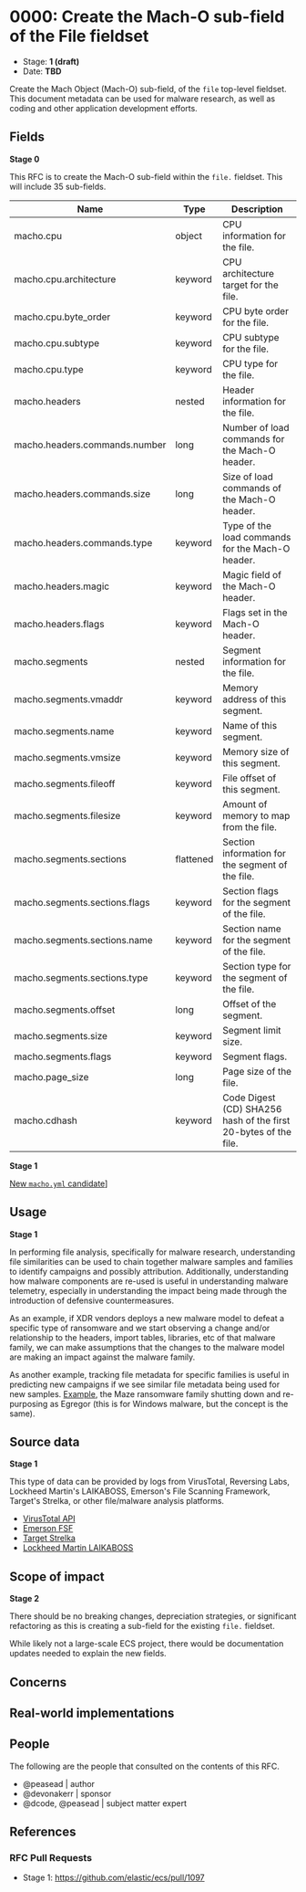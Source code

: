 # 0000: Create the Mach-O sub-field of the File fieldset

- Stage: **1 (draft)**
- Date: **TBD**

Create the Mach Object (Mach-O) sub-field, of the `file` top-level fieldset. This document metadata can be used for malware research, as well as coding and other application development efforts.

## Fields

**Stage 0**

This RFC is to create the Mach-O sub-field within the `file.` fieldset. This will include 35 sub-fields.

|   Name                                     |   Type     |   Description                                                               |
|--------------------------------------------|------------|-----------------------------------------------------------------------------|
|   macho.cpu                          |   object   |   CPU information for the file.                                             |
|   macho.cpu.architecture             |   keyword  |   CPU architecture target for the file.                                     |
|   macho.cpu.byte_order               |   keyword  |   CPU byte order for the file.                                              |
|   macho.cpu.subtype                  |   keyword  |   CPU subtype for the file.                                                 |
|   macho.cpu.type                     |   keyword  |   CPU type for the file.                                                    |
|   macho.headers                      |   nested   |   Header information for the file.                                          |
|   macho.headers.commands.number      |   long     |   Number of load commands for the Mach-O header.                            |
|   macho.headers.commands.size        |   long     |   Size of load commands of the Mach-O header.                               |
|   macho.headers.commands.type        |   keyword  |   Type of the load commands for the Mach-O header.                          |
|   macho.headers.magic                |   keyword  |   Magic field of the Mach-O header.                                         |
|   macho.headers.flags                |   keyword  |   Flags set in the Mach-O header.                                           |
|   macho.segments                     |   nested   |   Segment information for the file.                                         |
|   macho.segments.vmaddr              |   keyword  |   Memory address of this segment.                                           |
|   macho.segments.name                |   keyword  |   Name of this segment.                                                     |
|   macho.segments.vmsize              |   keyword  |   Memory size of this segment.                                              |
|   macho.segments.fileoff             |   keyword  |   File offset of this segment.                                              |
|   macho.segments.filesize            |   keyword  |   Amount of memory to map from the file.                                    |
|   macho.segments.sections            |   flattened   |   Section information for the segment of the file.                          |
|   macho.segments.sections.flags      |   keyword  |   Section flags for the segment of the file.                                |
|   macho.segments.sections.name       |   keyword  |   Section name for the segment of the file.                                 |
|   macho.segments.sections.type       |   keyword  |   Section type for the segment of the file.                                 |
|   macho.segments.offset      |   long  |   Offset of the segment.                                             |
|   macho.segments.size     |   keyword  |   Segment limit size.                                            |
|   macho.segments.flags     |   keyword  |   Segment flags.                                                 |
|   macho.page_size                    |   long     |   Page size of the file.                                                    |
|   macho.cdhash                    |   keyword     |   Code Digest (CD) SHA256 hash of the first 20-bytes of the file.                                                    |


**Stage 1**  

[New `macho.yml` candidate](macho/macho.yml)]

<!--
Stage 3: Add or update all remaining field definitions. The list should now be exhaustive. The goal here is to validate the technical details of all remaining fields and to provide a basis for releasing these field definitions as beta in the schema. Use GitHub code blocks with yml syntax formatting.
-->

## Usage

**Stage 1**  

In performing file analysis, specifically for malware research, understanding file similarities can be used to chain together malware samples and families to identify campaigns and possibly attribution. Additionally, understanding how malware components are re-used is useful in understanding malware telemetry, especially in understanding the impact being made through the introduction of defensive countermeasures.

As an example, if XDR vendors deploys a new malware model to defeat a specific type of ransomware and we start observing a change and/or relationship to the headers, import tables, libraries, etc of that malware family, we can make assumptions that the changes to the malware model are making an impact against the malware family.

As another example, tracking file metadata for specific families is useful in predicting new campaigns if we see similar file metadata being used for new samples. [Example](https://www.bleepingcomputer.com/news/security/maze-ransomware-is-shutting-down-its-cybercrime-operation/), the Maze ransomware family shutting down and re-purposing as Egregor (this is for Windows malware, but the concept is the same).

## Source data

**Stage 1**

This type of data can be provided by logs from VirusTotal, Reversing Labs, Lockheed Martin's LAIKABOSS, Emerson's File Scanning Framework, Target's Strelka, or other file/malware analysis platforms.

* [VirusTotal API](https://developers.virustotal.com/v3.0/reference)
* [Emerson FSF](https://github.com/EmersonElectricCo/fsf)
* [Target Strelka](https://github.com/target/strelka)
* [Lockheed Martin LAIKABOSS](https://github.com/lmco/laikaboss)

<!--
Stage 1: Provide a high-level description of example sources of data. This does not yet need to be a concrete example of a source document, but instead can simply describe a potential source (e.g. nginx access log). This will ultimately be fleshed out to include literal source examples in a future stage. The goal here is to identify practical sources for these fields in the real world. ~1-3 sentences or unordered list.
-->

<!--
Stage 2: Included a real world example source document. Ideally this example comes from the source(s) identified in stage 1. If not, it should replace them. The goal here is to validate the utility of these field changes in the context of a real world example. Format with the source name as a ### header and the example document in a GitHub code block with json formatting.
-->

<!--
Stage 3: Add more real world example source documents so we have at least 2 total, but ideally 3. Format as described in stage 2.
-->

## Scope of impact

**Stage 2**

There should be no breaking changes, depreciation strategies, or significant refactoring as this is creating a sub-field for the existing `file.` fieldset.

While likely not a large-scale ECS project, there would be documentation updates needed to explain the new fields.

<!--
Stage 2: Identifies scope of impact of changes. Are breaking changes required? Should deprecation strategies be adopted? Will significant refactoring be involved? Break the impact down into:
 * Ingestion mechanisms (e.g. beats/logstash)
 * Usage mechanisms (e.g. Kibana applications, detections)
 * ECS project (e.g. docs, tooling)
The goal here is to research and understand the impact of these changes on users in the community and development teams across Elastic. 2-5 sentences each.
-->

## Concerns

<!--
Stage 1: Identify potential concerns, implementation challenges, or complexity. Spend some time on this. Play devil's advocate. Try to identify the sort of non-obvious challenges that tend to surface later. The goal here is to surface risks early, allow everyone the time to work through them, and ultimately document resolution for posterity's sake.
-->

<!--
Stage 2: Document new concerns or resolutions to previously listed concerns. It's not critical that all concerns have resolutions at this point, but it would be helpful if resolutions were taking shape for the most significant concerns.
-->

<!--
Stage 3: Document resolutions for all existing concerns. Any new concerns should be documented along with their resolution. The goal here is to eliminate the risk of churn and instability by resolving outstanding concerns.
-->

<!--
Stage 4: Document any new concerns and their resolution. The goal here is to eliminate risk of churn and instability by ensuring all concerns have been addressed.
-->

## Real-world implementations

<!--
Stage 4: Identify at least one real-world, production-ready implementation that uses these updated field definitions. An example of this might be a GA feature in an Elastic application in Kibana.
-->

## People

The following are the people that consulted on the contents of this RFC.

* @peasead | author
* @devonakerr | sponsor
* @dcode, @peasead | subject matter expert

## References

<!-- Insert any links appropriate to this RFC in this section. -->

### RFC Pull Requests

<!-- An RFC should link to the PRs for each of it stage advancements. -->

* Stage 1: https://github.com/elastic/ecs/pull/1097

<!--
* Stage 1: https://github.com/elastic/ecs/pull/NNN
...
-->
